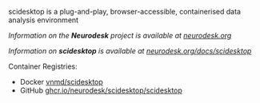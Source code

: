 scidesktop is a plug-and-play, browser-accessible, containerised data analysis environment

_Information on the **Neurodesk** project is available at [neurodesk.org](https://sciget.org)_

_Information on **scidesktop** is available at [neurodesk.org/docs/scidesktop](https://sciget.org/docs/scidesktop)_

Container Registries:
- Docker [vnmd/scidesktop](https://hub.docker.com/r/vnmd/scidesktop)
- GitHub [ghcr.io/neurodesk/scidesktop/scidesktop](https://github.com/scigetorg/scidesktop/pkgs/container/scidesktop%2Fscidesktop)
